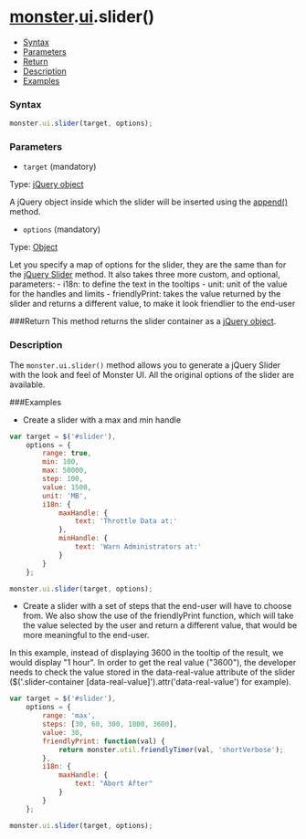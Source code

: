 # [monster][monster].[ui][ui].slider()

* [Syntax](#syntax)
* [Parameters](#parameters)
* [Return](#return)
* [Description](#description)
* [Examples](#examples)

### Syntax
```javascript
monster.ui.slider(target, options);
```

### Parameters
* `target` (mandatory)

 Type: [jQuery object][jquery]

  A jQuery object inside which the slider will be inserted using the [append()][append] method.

* `options` (mandatory)

 Type: [Object][object_literal]

 Let you specify a map of options for the slider, they are the same than for the [jQuery Slider][jquery_slider_options] method. It also takes three more custom, and optional, parameters:
    - i18n: to define the text in the tooltips
    - unit: unit of the value for the handles and limits
    - friendlyPrint: takes the value returned by the slider and returns a different value, to make it look friendlier to the end-user

###Return
This method returns the slider container as a [jQuery object][jquery].

### Description
The `monster.ui.slider()` method allows you to generate a jQuery Slider with the look and feel of Monster UI. All the original options of the slider are available.

###Examples
* Create a slider with a max and min handle
```javascript
var target = $('#slider'),
    options = {
        range: true,
        min: 100,
        max: 50000,
        step: 100,
        value: 1500,
        unit: 'MB',
        i18n: {
            maxHandle: {
                text: 'Throttle Data at:'
            },
            minHandle: {
                text: 'Warn Administrators at:'
            }
        }
    };

monster.ui.slider(target, options);
```

* Create a slider with a set of steps that the end-user will have to choose from. We also show the use of the friendlyPrint function, which will take the value selected by the user and return a different value, that would be more meaningful to the end-user.

In this example, instead of displaying 3600 in the tooltip of the result, we would display "1 hour". In order to get the real value ("3600"), the developer needs to check the value stored in the data-real-value attribute of the slider ($('.slider-container [data-real-value]').attr('data-real-value') for example).

```javascript
var target = $('#slider'),
    options = {
        range: 'max',
        steps: [30, 60, 300, 1800, 3600],
        value: 30,
        friendlyPrint: function(val) {
            return monster.util.friendlyTimer(val, 'shortVerbose');
        },
        i18n: {
            maxHandle: {
                text: "Abort After"
            }
        }
    };

monster.ui.slider(target, options);
```

[monster]: ../../monster.md
[ui]: ../ui.md

[jquery]: http://api.jquery.com/Types/#jQuery
[object_literal]: https://developer.mozilla.org/en-US/docs/Web/JavaScript/Guide/Values,_variables,_and_literals#Object_literals
[append]: http://api.jquery.com/append/
[jquery_slider_options]: http://api.jqueryui.com/slider/#options